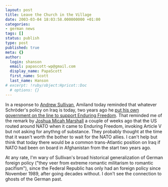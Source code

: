 ```yaml
---
layout: post
title: Leave the Church in the Village
date: 2003-03-04 18:03:58.000000000 +01:00
categories:
- german news
tags: []
status: publish
type: post
published: true
meta: {}
author:
  login: shanson
  email: papascott-wp@gmail.com
  display_name: PapaScott
  first_name: Scott
  last_name: Hanson
# excerpt: !ruby/object:Hpricot::Doc
  # options: {}
---
```

<p>In a response to <a title="www.AndrewSullivan.com - Daily Dish" href="http://www.andrewsullivan.com/index.php?dish_inc=archives/2003_03_02_dish_archive.html#90403215">Andrew Sullivan</a>, Amiland today reminded that whatever Schröder's policy on Iraq is today, two years ago he <a title="Amiland: German Abdication" href="http://amiland.blogspot.com/2003_03_02_amiland_archive.html#90110867">put his own government on the line to support Enduring Freedom</a>.  That reminded me of the remark by <a title="Talking Points Memo: February 12th, 2003" href="http://talkingpointsmemo.com/feb0302.html#021203317am">Joshua Micah Marshall</a> a couple of weeks ago that the US routed around NATO when it came to Enduring Freedom, invoking Article V but not asking for anythng of substance. They probably thought at the time that it wasn't worth the bother to wait for the NATO allies. I can't help but think that today there would be a common trans-Atlantic position on Iraq if NATO had been on board in Afghanistan from the start two years ago.</p>
<p>At any rate, I'm wary of Sullivan's broad historical generalization of German foreign policy ("they veer from extreme romantic militarism to romantic pacifism"), since the Federal Republic has only had an foreign policy since November 1989, after going decades without. I don't see the connection to  ghosts of the German past.</p>
